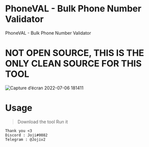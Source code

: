 # PhoneVAL - Bulk Phone Number Validator
PhoneVAL - Bulk Phone Number Validator

<h1>NOT OPEN SOURCE, THIS IS THE ONLY CLEAN SOURCE FOR THIS TOOL</h1>

![Capture d’écran 2022-07-06 181411](https://user-images.githubusercontent.com/76626446/177607484-3d5f23df-ba1d-47b1-a516-f7fef7b885e1.png)


# Usage

> Download the tool
> Run it

```
Thank you <3
Discord : Joji#0082
Telegram : @Jojiv2
```
